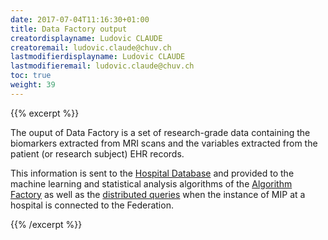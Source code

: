 ```yaml
---
date: 2017-07-04T11:16:30+01:00
title: Data Factory output
creatordisplayname: Ludovic CLAUDE
creatoremail: ludovic.claude@chuv.ch
lastmodifierdisplayname: Ludovic CLAUDE
lastmodifieremail: ludovic.claude@chuv.ch
toc: true
weight: 39
---
```


{{% excerpt %}}

The ouput of Data Factory is a set of research-grade data containing the biomarkers extracted
from MRI scans and the variables extracted from the patient (or research subject) EHR records.

This information is sent to the [Hospital Database](../../hospital-database) and provided to the
machine learning and statistical analysis algorithms of the [Algorithm Factory](../algorithm-factory)
as well as the [distributed queries](../../hospital-database/distributed-queries) when the instance of
MIP at a hospital is connected to the Federation.

{{% /excerpt %}}
